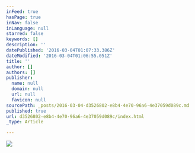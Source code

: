 ```yaml
---
inFeed: true
hasPage: true
inNav: false
inLanguage: null
starred: false
keywords: []
description: ''
datePublished: '2016-03-04T01:07:33.386Z'
dateModified: '2016-03-04T01:06:55.051Z'
title: ''
author: []
authors: []
publisher:
  name: null
  domain: null
  url: null
  favicon: null
sourcePath: _posts/2016-03-04-d3526802-e8b4-4e70-96a6-4e37059d089c.md
published: true
url: d3526802-e8b4-4e70-96a6-4e37059d089c/index.html
_type: Article

---
```

![](https://the-grid-user-content.s3-us-west-2.amazonaws.com/0fb148a5-a171-432e-93f0-7c8e983233f9.jpg)